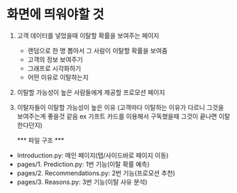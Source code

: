 
# 화면에 띄워야할 것

1. 고객 데이터를 넣었을때 이탈할 확률을 보여주는 페이지

    - 랜덤으로 한 명 뽑아서 그 사람이 이탈할 확률을 보여줌
    - 고객의 정보 보여주기
    - 그래프로 시각화하기

    + 어떤 이유로 이탈하는지
2. 이탈할 가능성이 높은 사람들에게 제공할 프로모션 페이지

3. 이탈자들이 이탈할 가능성이 높은 이유 
(고객마다 이탈하는 이유가 다르니 그것을 보여주는게 좋을것 같음 
ex 기프트 카드를 이용해서 구독했을때 그것이 끝나면 이탈한다던지)


    *** 파일 구조 ***
- Introduction.py: 메인 페이지(탭/사이드바로 페이지 이동)
- pages/1. Prediction.py: 1번 기능(이탈 확률 예측)
- pages/2. Recommendations.py: 2번 기능(프로모션 추천)
- pages/3. Reasons.py: 3번 기능(이탈 사유 분석)
